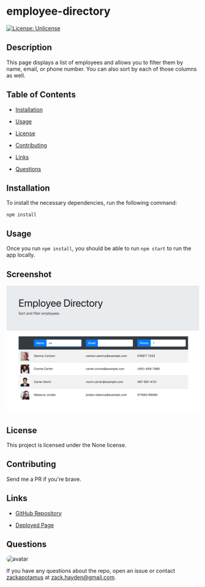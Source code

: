 # employee-directory
[![License: Unlicense](https://img.shields.io/badge/license-Unlicense-blue.svg)](http://unlicense.org/)

## Description

This page displays a list of employees and allows you to filter them by name, email, or phone number. You can also sort by each of those columns as well.

## Table of Contents

* [Installation](#installation)

* [Usage](#usage)

* [License](#license)

* [Contributing](#contributing)

* [Links](#links)

* [Questions](#questions)

## Installation

To install the necessary dependencies, run the following command:

```
npm install
```

## Usage

Once you run `npm install`, you should be able to run `npm start` to run the app locally.

## Screenshot

![screenshot](./public/screenshot/screenshot.png)

## License

This project is licensed under the None license.

## Contributing

Send me a PR if you're brave.

## Links

* [GitHub Repository](https://github.com/zackapotamus/employee-directory)

* [Deployed Page](https://zackapotamus.github.io/employee-directory/)

## Questions

<img src="https://avatars3.githubusercontent.com/u/28291062?v=4" alt="avatar" style="border-radius: 16px;" width="30" />

If you have any questions about the repo, open an issue or contact [zackapotamus](https://api.github.com/users/zackapotamus) at [zack.hayden@gmail.com](mailto:zack.hayden@gmail.com).

